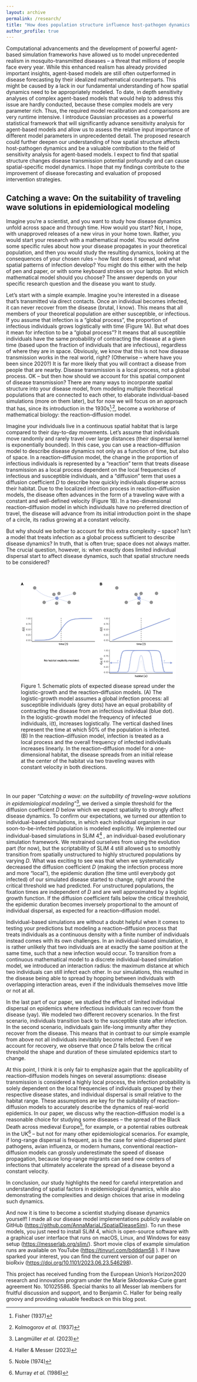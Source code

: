 ```yaml
---
layout: archive
permalink: /research/
title: "How does population structure influence host-pathogen dynamics in mosquito-transmitted diseases?"
author_profile: true
---
```


Computational advancements and the development of powerful agent-based simulation frameworks have allowed us to model unprecedented realism in mosquito-transmitted diseases – a threat that millions of people face every year. While this enhanced realism has already provided important insights, agent-based models are still often outperformed in disease forecasting by their idealized mathematical counterparts. This might be caused by a lack in our fundamental understanding of how spatial dynamics need to be appropriately modeled. To date, in depth sensitivity analyses of complex agent-based models that would help to address this issue are hardly conducted, because these complex models are very parameter rich. Thus, the required model recalibration and comparisons are very runtime intensive. I introduce Gaussian processes as a powerful statistical framework that will significantly advance sensitivity analysis for agent-based models and allow us to assess the relative input importance of different model parameters in unprecedented detail. The proposed research could further deepen our understanding of how spatial structure affects host-pathogen dynamics and be a valuable contribution to the field of sensitivity analysis for agent-based models. I expect to find that spatial structure changes disease transmission potential profoundly and can cause spatial-specific model dynamics. I hope that my findings contribute to the improvement of disease forecasting and evaluation of proposed intervention strategies.

## Catching a wave: On the suitability of traveling wave solutions in epidemiological modeling 

Imagine you’re a scientist, and you want to study how disease dynamics unfold across space and through time. How would you start? Not, I hope, with unapproved releases of a new virus in your home town. Rather, you would start your research with a mathematical model. You would define some specific rules about how your disease propagates in your theoretical population, and then you would study the resulting dynamics, looking at the consequences of your chosen rules – how fast does it spread, and what spatial patterns of infection develop? You might do this either with the help of pen and paper, or with some keyboard strokes on your laptop. But which mathematical model should you choose? The answer depends on your specific research question and the disease you want to study.

Let’s start with a simple example. Imagine you’re interested in a disease that’s transmitted via direct contacts. Once an individual becomes infected, it can never recover from the disease (brutal, I know). This means that all members of your theoretical population are either susceptible, or infectious. If you assume that infection is a “global process”, the proportion of infectious individuals grows logistically with time (Figure 1A). But what does it mean for infection to be a “global process”? It means that all susceptible individuals have the same probability of contracting the disease at a given time (based upon the fraction of individuals that are infectious), regardless of where they are in space. Obviously, we know that this is not how disease transmission works in the real world, right? (Otherwise – where have you been since 2020?) It is far more likely that you will contract a disease from people that are nearby. Disease transmission is a local process, not a global process. OK – but then how should we account for this spatial component of disease transmission? There are many ways to incorporate spatial structure into your disease model, from modeling multiple theoretical populations that are connected to each other, to elaborate individual-based simulations (more on them later), but for now we will focus on an approach that has, since its introduction in the 1930s[^1]<sup>,</sup>[^2],  become a workhorse of mathematical biology: the reaction–diffusion model. 

Imagine your individuals live in a continuous spatial habitat that is large compared to their day-to-day movements. Let’s assume that individuals move randomly and rarely travel over large distances (their dispersal kernel is exponentially bounded). In this case, you can use a reaction–diffusion model to describe disease dynamics not only as a function of time, but also of space. In a reaction–diffusion model, the change in the proportion of infectious individuals is represented by a “reaction” term that treats disease transmission as a local process dependent on the local frequencies of infectious and susceptible individuals, and a “diffusion” term that uses a diffusion coefficient _D_ to describe how quickly individuals disperse across their habitat. Due to the localized infection process in reaction–diffusion models, the disease often advances in the form of a traveling wave with a constant and well-defined velocity (Figure 1B). In a two-dimensional reaction–diffusion model in which individuals have no preferred direction of travel, the disease will advance from its initial introduction point in the shape of a circle, its radius growing at a constant velocity. 

But why should we bother to account for this extra complexity – space? Isn’t a model that treats infection as a global process sufficient to describe disease dynamics? In truth, that is often true; space does not always matter. The crucial question, however, is: when exactly does limited individual dispersal start to affect disease dynamics, such that spatial structure needs to be considered? 

<br>
<figure>
  <img src="../images/Fig-blogPost-v1.001.jpeg" alt="Figure 1">
  <figcaption> Figure 1. Schematic plots of expected disease spread under the logistic-growth and the reaction–diffusion models. (A) The logistic-growth model assumes a global infection process: all susceptible individuals (grey dots) have an equal probability of contracting the disease from an infectious individual (blue dot). In the logistic-growth model the frequency of infected individuals, i(t), increases logistically. The vertical dashed lines represent the time at which 50% of the population is infected. (B) In the reaction–diffusion model, infection is treated as a local process and the overall frequency of infected individuals increases linearly. In the reaction–diffusion model for a one-dimensional habitat, the disease spreads from an initial release at the center of the habitat via two traveling waves with constant velocity in both directions.
  </figcaption>
</figure><br>
<br>

In our paper _“Catching a wave: on the suitability of traveling-wave solutions in epidemiological modeling”_[^3], we derived a simple threshold for the diffusion coefficient _D_ below which we expect spatiality to strongly affect disease dynamics. To confirm our expectations, we turned our attention to individual-based simulations, in which each individual organism in our soon-to-be-infected population is modeled explicitly. We implemented our individual-based simulations in SLiM 4[^4] , an individual-based evolutionary simulation framework. We restrained ourselves from using the evolution part (for now), but the scriptability of SLiM 4 still allowed us to smoothly transition from spatially unstructured to highly structured populations by varying _D_. What was exciting to see was that when we systematically decreased the diffusion coefficient _D_ (making the infection process more and more “local”), the epidemic duration (the time until everybody got infected) of our simulated disease started to change, right around the critical threshold we had predicted. For unstructured populations, the fixation times are independent of _D_ and are well approximated by a logistic growth function. If the diffusion coefficient falls below the critical threshold, the epidemic duration becomes inversely proportional to the amount of individual dispersal, as expected for a reaction–diffusion model.

Individual-based simulations are without a doubt helpful when it comes to testing your predictions but modeling a reaction–diffusion process that treats individuals as a continuous density with a finite number of individuals instead comes with its own challenges. In an individual-based simulation, it is rather unlikely that two individuals are at exactly the same position at the same time, such that a new infection would occur. To transition from a continuous mathematical model to a discrete individual-based simulation model, we introduced an interaction radius: the maximum distance at which two individuals can still infect each other. In our simulations, this resulted in the disease being able to spread by hopping between individuals with overlapping interaction areas, even if the individuals themselves move little or not at all. 

In the last part of our paper, we studied the effect of limited individual dispersal on epidemics where infectious individuals can recover from the disease (yay). We modeled two different recovery scenarios. In the first scenario, individuals transition back to the susceptible state after infection. In the second scenario, individuals gain life-long immunity after they recover from the disease. This means that in contrast to our simple example from above not all individuals inevitably become infected. Even if we account for recovery, we observe that once _D_ falls below the critical threshold the shape and duration of these simulated epidemics start to change.

At this point, I think it is only fair to emphasize again that the applicability of reaction–diffusion models hinges on several assumptions: disease transmission is considered a highly local process, the infection probability is solely dependent on the local frequencies of individuals grouped by their respective disease states, and individual dispersal is small relative to the habitat range. These assumptions are key for the suitability of reaction–diffusion models to accurately describe the dynamics of real-world epidemics. In our paper, we discuss why the reaction–diffusion model is a reasonable choice for studying some diseases – the spread of the Black Death across medieval Europe[^5], for example, or a potential rabies outbreak in the UK[^6]  – but not for many other epidemiological scenarios. For example, if long-range dispersal is frequent, as is the case for wind-dispersed plant pathogens, avian influenza, or modern humans, conventional reaction–diffusion models can grossly underestimate the speed of disease propagation, because long-range migrants can seed new centers of infections that ultimately accelerate the spread of a disease beyond a constant velocity. 

In conclusion, our study highlights the need for careful interpretation and understanding of spatial factors in epidemiological dynamics, while also demonstrating the complexities and design choices that arise in modeling such dynamics.

And now it is time to become a scientist studying disease dynamics yourself! I made all our disease model implementations publicly available on GitHub (https://github.com/AnnaMariaL/SpatialDieaseSim). To run these models, you just need to install SLiM 4, which is open-source software with a graphical user interface that runs on macOS, Linux, and Windows for easy setup (https://messerlab.org/slim/). Short movie clips of example simulation runs are available on YouTube (https://tinyurl.com/bdddam58 ). If I have sparked your interest, you can find the current version of our paper on bioRxiv (https://doi.org/10.1101/2023.06.23.546298). 

This project has received funding from the European Union’s Horizon2020 research and innovation program under the Marie Skłodowska-Curie grant agreement No. 101025586. Special thanks to all Messer lab members for fruitful discussion and support, and to Benjamin C. Haller for being really groovy and providing valuable feedback on this blog post. 


[^1]: Fisher (1937)
[^2]: Kolmogorov _et al._ (1937)
[^3]: Langmüller _et al._ (2023)
[^4]: Haller & Messer (2023)
[^5]: Noble (1974)
[^6]: Murray _et al._ (1986)


